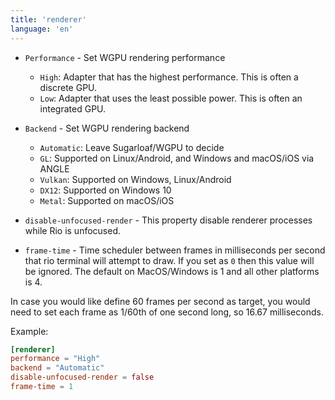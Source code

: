 ```yaml
---
title: 'renderer'
language: 'en'
---
```


- `Performance` - Set WGPU rendering performance

  - `High`: Adapter that has the highest performance. This is often a discrete GPU.
  - `Low`: Adapter that uses the least possible power. This is often an integrated GPU.

- `Backend` - Set WGPU rendering backend

  - `Automatic`: Leave Sugarloaf/WGPU to decide
  - `GL`: Supported on Linux/Android, and Windows and macOS/iOS via ANGLE
  - `Vulkan`: Supported on Windows, Linux/Android
  - `DX12`: Supported on Windows 10
  - `Metal`: Supported on macOS/iOS

- `disable-unfocused-render` - This property disable renderer processes while Rio is unfocused.

- `frame-time` - Time scheduler between frames in milliseconds per second that rio terminal will attempt to draw. If you set as `0` then this value will be ignored. The default on MacOS/Windows is 1 and all other platforms is 4.

In case you would like define 60 frames per second as target, you would need to set each frame as 1/60th of one second long, so 16.67 milliseconds.

Example:

```toml
[renderer]
performance = "High"
backend = "Automatic"
disable-unfocused-render = false
frame-time = 1
```
